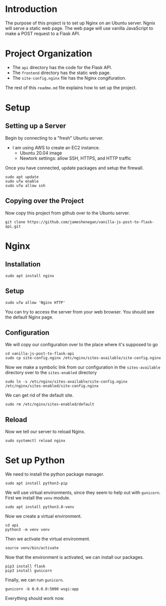 # Introduction

The purpose of this project is to set up Nginx on an Ubuntu server. Ngnix will serve a static web page. The web page will use vanilla JavaScript to make a POST request to a Flask API.

# Project Organization

- The `api` directory has the code for the Flask API.
- The `frontend` directory has the static web page.
- The `site-config.nginx` file has the Nginx congifuration.

The rest of this `readme.md` file explains how to set up the project.

# Setup

## Setting up a Server

Begin by connecting to a "fresh" Ubuntu server.

- I am using AWS to create an EC2 instance.
  - Ubuntu 20.04 image
  - Newtork settings: allow SSH, HTTPS, and HTTP traffic

Once you have connected, update packages and setup the firewall.

```
sudo apt update
sudo ufw enable
sudo ufw allow ssh
```

## Copying over the Project

Now copy this project from github over to the Ubuntu server.

```
git clone https://github.com/jameshenegan/vanilla-js-post-to-flask-api.git
```

# Nginx

## Installation

```
sudo apt install nginx
```

## Setup

```
sudo ufw allow 'Nginx HTTP'
```

You can try to access the server from your web browser. You should see the default Nginx page.

## Configuration

We will copy our configuration over to the place where it's supposed to go

```
cd vanilla-js-post-to-flask-api
sudo cp site-config.nginx /etc/nginx/sites-available/site-config.nginx
```

Now we make a symbolic link from our configuration in the `sites-available` directory over to the `sites-enabled` directory

```
sudo ln -s /etc/nginx/sites-available/site-config.nginx /etc/nginx/sites-enabled/site-config.nginx
```

We can get rid of the default site.

```
sudo rm /etc/nginx/sites-enabled/default
```

## Reload

Now we tell our server to reload Nginx.

```
sudo systemctl reload nginx
```

# Set up Python

We need to install the python package manager.

```
sudo apt install python3-pip
```

We will use virtual environments, since they seem to help out with `gunicorn`. First we install the `venv` module.

```
sudo apt install python3.8-venv
```

Now we create a virtual environment.

```
cd api
python3 -m venv venv
```

Then we activate the virtual environment.

```
source venv/bin/activate
```

Now that the environment is activated, we can install our packages.

```
pip3 install flask
pip3 install gunicorn
```

Finally, we can run `gunicorn`.

```
gunicorn -b 0.0.0.0:5000 wsgi:app
```

Everything should work now.
